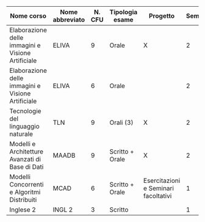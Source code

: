 Nome corso                                        | Nome abbreviato| N. CFU   | Tipologia esame | Progetto | Semestre |
--------------------                              |    ----------  | ---------|-----------------|----------|----------|
Elaborazione delle immagini e Visione Artificiale | ELIVA          | 9        | Orale           |    X     |    2     |
Elaborazione delle immagini e Visione Artificiale | ELIVA          | 6        | Orale           |          |    2     |
Tecnologie del linguaggio naturale                | TLN            | 9        | Orali (3)       |    X     |    2     |
Modelli e Architetture Avanzati di Base di Dati   | MAADB          | 9        | Scritto + Orale |    X     |    2     |
Modelli Concorrenti e Algoritmi Distribuiti       | MCAD           | 6        | Scritto + Orale | Esercitazioni e Seminari facoltativi |  1 |
Inglese 2                                         | INGL 2         | 3        | Scritto         |          |    1     |
